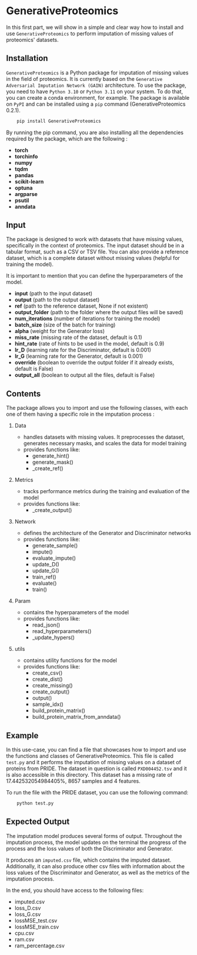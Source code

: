 # GenerativeProteomics


In this first part, we will show in a simple and clear way how to install and use `GenerativeProteomics` 
to perform imputation of missing values of proteomics' datasets.

## Installation


`GenerativeProteomics` is a Python package for imputation of missing values in the field of proteomics. 
It is currently based on the `Generative Adversarial Imputation Network (GAIN)` architecture.
To use the package, you need to have `Python 3.10` or `Python 3.11` on your system.
To do that, you can create a conda environment, for example.
The package is available on `PyPI` and can be installed using a `pip` command (GenerativeProteomics 0.2.1).

```bash  
    pip install GenerativeProteomics 
```

  
By running the pip command, you are also installing all the dependencies required by the package, 
which are the following :

- **torch**
- **torchinfo**
- **numpy**
- **tqdm**
- **pandas**
- **scikit-learn**
- **optuna**
- **argparse**
- **psutil**
- **anndata**

## Input

The package is designed to work with datasets that have missing values, specifically in the context of proteomics.
The input dataset should be in a tabular format, such as a CSV or TSV file.
You can also provide a reference dataset, which is a complete dataset without missing values (helpful for training the model).

It is important to mention that you can define the hyperparameters of the model.

- **input** (path to the input dataset)
- **output** (path to the output dataset)
- **ref** (path to the reference dataset, None if not existent)
- **output_folder** (path to the folder where the output files will be saved)
- **num_iterations** (number of iterations for training the model)
- **batch_size** (size of the batch for training)
- **alpha** (weight for the Generator loss)
- **miss_rate** (missing rate of the dataset, default is 0.1)
- **hint_rate** (rate of hints to be used in the model, default is 0.9)
- **lr_D** (learning rate for the Discriminator, default is 0.001)
- **lr_G** (learning rate for the Generator, default is 0.001)
- **override** (boolean to override the output folder if it already exists, default is False)
- **output_all** (boolean to output all the files, default is False)

## Contents

The package allows you to import and use the following classes, with each one of them having a specific 
role in the imputation process :

1. Data
    - handles datasets with missing values. It preprocesses the dataset, generates necessary masks, and 
    scales the data for model training
    - provides functions like:
        - generate_hint()
        - generate_mask()
        - _create_ref()

2. Metrics
    - tracks performance metrics during the training and evaluation of the model
    - provides functions like:
        - _create_output()

3. Network
    - defines the architecture of the Generator and Discriminator networks
    - provides functions like:
        - generate_sample()
        - impute()
        - evaluate_impute()
        - update_D()
        - update_G()
        - train_ref()
        - evaluate()
        - train()

4. Param
    - contains the hyperparameters of the model
    - provides functions like:
        - read_json()
        - read_hyperparameters()
        - _update_hypers()

5. utils
    - contains utility functions for the model
    - provides functions like:
        - create_csv()
        - create_dist()
        - create_missing()
        - create_output()
        - output()
        - sample_idx()
        - build_protein_matrix()
        - build_protein_matrix_from_anndata()

## Example

In this use-case, you can find a file that showcases how to import and use the functions and classes of GenerativeProteomics.
This file is called `test.py` and it performs the imputation of missing values on a dataset of proteins from PRIDE.
The dataset in question is called `PXD004452.tsv` and it is also accessible in this directory. 
This dataset has a missing rate of 17.442532054984405%, 8657 samples and 4 features.

To run the file with the PRIDE dataset, you can use the following command:

```bash 
    python test.py 
```


## Expected Output


The imputation model produces several forms of output.
Throughout the imputation process, the model updates on the terminal the progress of the process and 
the loss values of both the Discriminator and Generator.

It produces an `imputed.csv` file, which contains the imputed dataset.
Additionally, it can also produce other csv files with information about the loss values of the Discriminator and Generator, 
as well as the metrics of the imputation process.

In the end, you should have access to the following files:

- imputed.csv
- loss_D.csv
- loss_G.csv
- lossMSE_test.csv
- lossMSE_train.csv
- cpu.csv
- ram.csv 
- ram_percentage.csv


